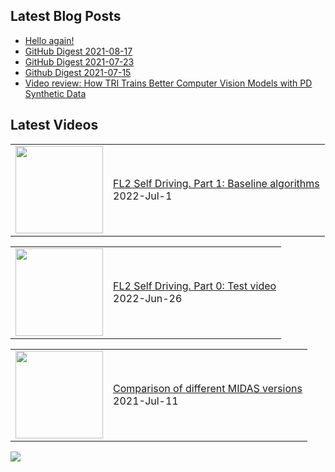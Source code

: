 ## Latest Blog Posts

<!-- BLOG-POST-LIST:START -->
- [Hello again!](https://sid1057.github.io/2022/06/28/Hello-again)
- [GitHub Digest 2021-08-17](https://sid1057.github.io/2021/08/17/Github-Digest)
- [GitHub Digest 2021-07-23](https://sid1057.github.io/2021/07/23/Github-Digest)
- [Github Digest 2021-07-15](https://sid1057.github.io/2021/07/15/Github-Digest)
- [Video review: How TRI Trains Better Computer Vision Models with PD Synthetic Data](https://sid1057.github.io/2021/07/15/Video-review-How-TRI-Trains-with-Synthetic-Data)
<!-- BLOG-POST-LIST:END -->

## Latest Videos

<!-- YOUTUBE:START --><table><tr><td><a href="https://www.youtube.com/watch?v=mH_OvjxAa2I"><img width="140px" src="https://i.ytimg.com/vi/mH_OvjxAa2I/mqdefault.jpg"></a></td>
<td><a href="https://www.youtube.com/watch?v=mH_OvjxAa2I">FL2 Self Driving. Part 1: Baseline algorithms</a><br/>2022-Jul-1</td></tr></table>
<table><tr><td><a href="https://www.youtube.com/watch?v=EcLiAbgvtwY"><img width="140px" src="https://i.ytimg.com/vi/EcLiAbgvtwY/mqdefault.jpg"></a></td>
<td><a href="https://www.youtube.com/watch?v=EcLiAbgvtwY">FL2 Self Driving. Part 0: Test video</a><br/>2022-Jun-26</td></tr></table>
<table><tr><td><a href="https://www.youtube.com/watch?v=90wuushenn0"><img width="140px" src="https://i.ytimg.com/vi/90wuushenn0/mqdefault.jpg"></a></td>
<td><a href="https://www.youtube.com/watch?v=90wuushenn0">Comparison of different MIDAS versions</a><br/>2021-Jul-11</td></tr></table>
<!-- YOUTUBE:END -->

![](https://komarev.com/ghpvc/?username=sid1057&color=gray&style=plastic)


<!--
![Anurag's github stats](https://github-readme-stats.vercel.app/api?username=sid1057&count_private=true)

[![Anurag's GitHub stats](https://github-readme-stats.vercel.app/api?username=sid1057)](https://github.com/Sid1057)
___

[![Top Langs](https://github-readme-stats.vercel.app/api/top-langs/?username=sid1057&layout=compact&hide=jupyter%20notebook,html)](https://github.com/anuraghazra/github-readme-stats)

![Github stats](https://github-readme-stats.vercel.app/api?username=sid1057&count_private=true&layout=compact&hide_progress=true)

___
[![ReadMe Card](https://github-readme-stats.vercel.app/api/pin/?username=anuraghazra&repo=github-readme-stats)](https://github.com/anuraghazra/github-readme-stats)
[![ReadMe Card](https://github-readme-stats.vercel.app/api/pin/?username=anuraghazra&repo=github-readme-stats)](https://github.com/anuraghazra/github-readme-stats)


\> Do the goddamn cool stuff right now

**Sid1057/sid1057** is a ✨ _special_ ✨ repository because its `README.md` (this file) appears on your GitHub profile.
*cool videos, useful playlists*

[![blog](https://github.com/Sid1057/sid1057/raw/master/post.png)](https://sid1057.github.io/)
*links, articles, papers etc.*
Here are some ideas to get you started:

- 🔭 I’m currently working on ...
- 🌱 I’m currently learning ...
- 👯 I’m looking to collaborate on ...
- 🤔 I’m looking for help with ...
- 💬 Ask me about ...
- 📫 How to reach me: ...
- 😄 Pronouns: ...
- ⚡ Fun fact: ...
-->
